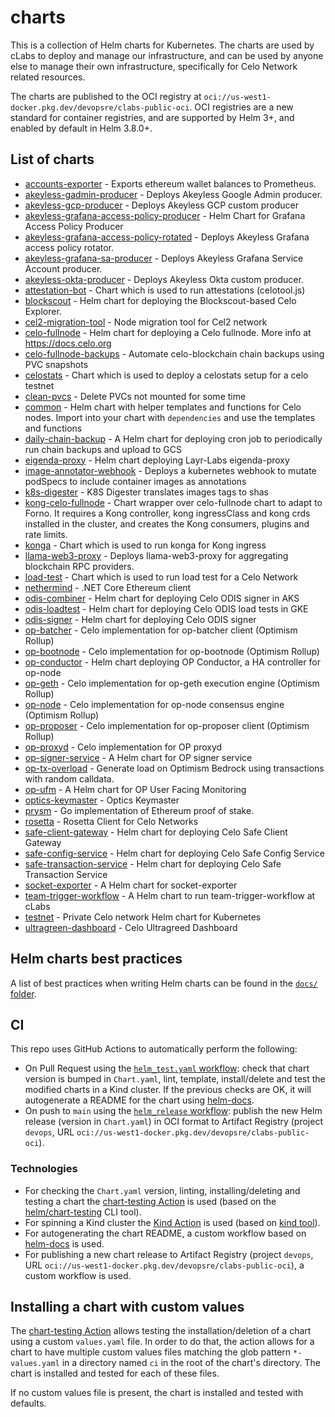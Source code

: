 # charts

This is a collection of Helm charts for Kubernetes. The charts are used by cLabs to deploy and manage our infrastructure, and can be used by anyone else to manage their own infrastructure, specifically for Celo Network related resources.

The charts are published to the OCI registry at `oci://us-west1-docker.pkg.dev/devopsre/clabs-public-oci`. OCI registries are a new standard for container registries, and are supported by Helm 3+, and enabled by default in Helm 3.8.0+.

## List of charts
- [accounts-exporter](./charts/accounts-exporter/README.md) - Exports ethereum wallet balances to Prometheus.
- [akeyless-gadmin-producer](./charts/akeyless-gadmin-producer/README.md) - Deploys Akeyless Google Admin producer.
- [akeyless-gcp-producer](./charts/akeyless-gcp-producer/README.md) - Deploys Akeyless GCP custom producer
- [akeyless-grafana-access-policy-producer](./charts/akeyless-grafana-access-policy-producer/README.md) - Helm Chart for Grafana Access Policy Producer
- [akeyless-grafana-access-policy-rotated](./charts/akeyless-grafana-access-policy-rotated/README.md) - Deploys Akeyless Grafana access policy rotator.
- [akeyless-grafana-sa-producer](./charts/akeyless-grafana-sa-producer/README.md) - Deploys Akeyless Grafana Service Account producer.
- [akeyless-okta-producer](./charts/akeyless-okta-producer/README.md) - Deploys Akeyless Okta custom producer.
- [attestation-bot](./charts/attestation-bot/README.md) - Chart which is used to run attestations (celotool.js)
- [blockscout](./charts/blockscout/README.md) - Helm chart for deploying the Blockscout-based Celo Explorer.
- [cel2-migration-tool](./charts/cel2-migration-tool/README.md) - Node migration tool for Cel2 network
- [celo-fullnode](./charts/celo-fullnode/README.md) - Helm chart for deploying a Celo fullnode. More info at https://docs.celo.org
- [celo-fullnode-backups](./charts/celo-fullnode-backups/README.md) - Automate celo-blockchain chain backups using PVC snapshots
- [celostats](./charts/celostats/README.md) - Chart which is used to deploy a celostats setup for a celo testnet
- [clean-pvcs](./charts/clean-pvcs/README.md) - Delete PVCs not mounted for some time
- [common](./charts/common/README.md) - Helm chart with helper templates and functions for Celo nodes. Import into your chart with `dependencies` and use the templates and functions
- [daily-chain-backup](./charts/daily-chain-backup/README.md) - A Helm chart for deploying cron job to periodically run chain backups and upload to GCS
- [eigenda-proxy](./charts/eigenda-proxy/README.md) - Helm chart deploying Layr-Labs eigenda-proxy
- [image-annotator-webhook](./charts/image-annotator-webhook/README.md) - Deploys a kubernetes webhook to mutate podSpecs to include container images as annotations
- [k8s-digester](./charts/k8s-digester/README.md) - K8S Digester translates images tags to shas
- [kong-celo-fullnode](./charts/kong-celo-fullnode/README.md) - Chart wrapper over celo-fullnode chart to adapt to Forno. It requires a Kong controller, kong ingressClass and kong crds installed in the cluster, and creates the Kong consumers, plugins and rate limits.
- [konga](./charts/konga/README.md) - Chart which is used to run konga for Kong ingress
- [llama-web3-proxy](./charts/llama-web3-proxy/README.md) - Deploys llama-web3-proxy for aggregating blockchain RPC providers.
- [load-test](./charts/load-test/README.md) - Chart which is used to run load test for a Celo Network
- [nethermind](./charts/nethermind/README.md) - .NET Core Ethereum client
- [odis-combiner](./charts/odis-combiner/README.md) - Helm chart for deploying Celo ODIS signer in AKS
- [odis-loadtest](./charts/odis-loadtest/README.md) - Helm chart for deploying Celo ODIS load tests in GKE
- [odis-signer](./charts/odis-signer/README.md) - Helm chart for deploying Celo ODIS signer
- [op-batcher](./charts/op-batcher/README.md) - Celo implementation for op-batcher client (Optimism Rollup)
- [op-bootnode](./charts/op-bootnode/README.md) - Celo implementation for op-bootnode (Optimism Rollup)
- [op-conductor](./charts/op-conductor/README.md) - Helm chart deploying OP Conductor, a HA controller for op-node
- [op-geth](./charts/op-geth/README.md) - Celo implementation for op-geth execution engine (Optimism Rollup)
- [op-node](./charts/op-node/README.md) - Celo implementation for op-node consensus engine (Optimism Rollup)
- [op-proposer](./charts/op-proposer/README.md) - Celo implementation for op-proposer client (Optimism Rollup)
- [op-proxyd](./charts/op-proxyd/README.md) - Celo implementation for OP proxyd
- [op-signer-service](./charts/op-signer-service/README.md) - A Helm chart for OP signer service
- [op-tx-overload](./charts/op-tx-overload/README.md) - Generate load on Optimism Bedrock using transactions with random calldata.
- [op-ufm](./charts/op-ufm/README.md) - A Helm chart for OP User Facing Monitoring
- [optics-keymaster](./charts/optics-keymaster/README.md) - Optics Keymaster
- [prysm](./charts/prysm/README.md) - Go implementation of Ethereum proof of stake.
- [rosetta](./charts/rosetta/README.md) - Rosetta Client for Celo Networks
- [safe-client-gateway](./charts/safe-client-gateway/README.md) - Helm chart for deploying Celo Safe Client Gateway
- [safe-config-service](./charts/safe-config-service/README.md) - Helm chart for deploying Celo Safe Config Service
- [safe-transaction-service](./charts/safe-transaction-service/README.md) - Helm chart for deploying Celo Safe Transaction Service
- [socket-exporter](./charts/socket-exporter/README.md) - A Helm chart for socket-exporter
- [team-trigger-workflow](./charts/team-trigger-workflow/README.md) - A Helm chart to run team-trigger-workflow at cLabs
- [testnet](./charts/testnet/README.md) - Private Celo network Helm chart for Kubernetes
- [ultragreen-dashboard](./charts/ultragreen-dashboard/README.md) - Celo Ultragreed Dashboard
## Helm charts best practices

A list of best practices when writing Helm charts can be found in the [`docs/` folder](docs/helm-best-practices.md).

## CI

This repo uses GitHub Actions to automatically perform the following:

- On Pull Request using the [`helm_test.yaml` workflow](./.github/workflows/helm_test.yml): check that chart version is bumped in `Chart.yaml`, lint, template, install/delete and test the modified charts in a Kind cluster. If the previous checks are OK, it will autogenerate a README for the chart using [helm-docs](https://github.com/norwoodj/helm-docs).
- On push to `main` using the [`helm_release` workflow](./.github/workflows/helm_release.yml): publish the new Helm release (version in `Chart.yaml`) in OCI format to Artifact Registry (project `devops`, URL `oci://us-west1-docker.pkg.dev/devopsre/clabs-public-oci`).

### Technologies

- For checking the `Chart.yaml` version, linting, installing/deleting and testing a chart the [chart-testing Action](https://github.com/helm/chart-testing-action) is used (based on the [helm/chart-testing](https://github.com/helm/chart-testing) CLI tool).
- For spinning a Kind cluster the [Kind Action](https://github.com/helm/kind-action) is used (based on [kind tool](https://kind.sigs.k8s.io/)).
- For autogenerating the chart README, a custom workflow based on [helm-docs](https://github.com/norwoodj/helm-docs) is used.
- For publishing a new chart release to Artifact Registry (project `devops`, URL `oci://us-west1-docker.pkg.dev/devopsre/clabs-public-oci`), a custom workflow is used.

## Installing a chart with custom values

The [chart-testing Action](https://github.com/helm/chart-testing-action) allows testing the installation/deletion of a chart using a custom `values.yaml` file. In order to do that, the action allows for a chart to have multiple custom values files matching the glob pattern `*-values.yaml` in a directory named `ci` in the root of the chart's directory. The chart is installed and tested for each of these files.

If no custom values file is present, the chart is installed and tested with defaults.
